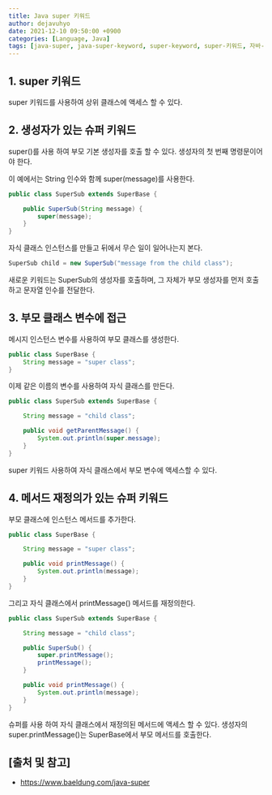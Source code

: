 ```yaml
---
title: Java super 키워드
author: dejavuhyo
date: 2021-12-10 09:50:00 +0900
categories: [Language, Java]
tags: [java-super, java-super-keyword, super-keyword, super-키워드, 자바-super]
---
```


## 1. super 키워드
super 키워드를 사용하여 상위 클래스에 액세스 할 수 있다.

## 2. 생성자가 있는 슈퍼 키워드
super()를 사용 하여 부모 기본 생성자를 호출 할 수 있다. 생성자의 첫 번째 명령문이어야 한다.

이 예에서는 String 인수와 함께 super(message)를 사용한다.

```java
public class SuperSub extends SuperBase {

    public SuperSub(String message) {
        super(message);
    }
}
```

자식 클래스 인스턴스를 만들고 뒤에서 무슨 일이 일어나는지 본다.

```java
SuperSub child = new SuperSub("message from the child class");
```

새로운 키워드는 SuperSub의 생성자를 호출하며, 그 자체가 부모 생성자를 먼저 호출하고 문자열 인수를 전달한다.

## 3. 부모 클래스 변수에 접근
메시지 인스턴스 변수를 사용하여 부모 클래스를 생성한다.

```java
public class SuperBase {
    String message = "super class";
}
```

이제 같은 이름의 변수를 사용하여 자식 클래스를 만든다.

```java
public class SuperSub extends SuperBase {

    String message = "child class";

    public void getParentMessage() {
        System.out.println(super.message);
    }
}
```

super 키워드 사용하여 자식 클래스에서 부모 변수에 액세스할 수 있다.

## 4. 메서드 재정의가 있는 슈퍼 키워드
부모 클래스에 인스턴스 메서드를 추가한다.

```java
public class SuperBase {

    String message = "super class";

    public void printMessage() {
        System.out.println(message);
    }
}
```

그리고 자식 클래스에서 printMessage() 메서드를 재정의한다.

```java
public class SuperSub extends SuperBase {

    String message = "child class";

    public SuperSub() {
        super.printMessage();
        printMessage();
    }

    public void printMessage() {
        System.out.println(message);
    }
}
```

슈퍼를 사용 하여 자식 클래스에서 재정의된 메서드에 액세스 할 수 있다. 생성자의 super.printMessage()는 SuperBase에서 부모 메서드를 호출한다.

## [출처 및 참고]
* <https://www.baeldung.com/java-super>
